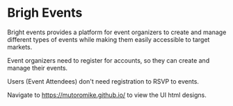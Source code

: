 # Brigh Events
Bright events provides a platform for event organizers to create and manage different types of events while making them easily accessible to target markets.

Event organizers need to register for accounts, so they can create and manage their events.

Users (Event Attendees) don't need registration to RSVP to events.

Navigate to https://mutoromike.github.io/ to view the UI html designs.
